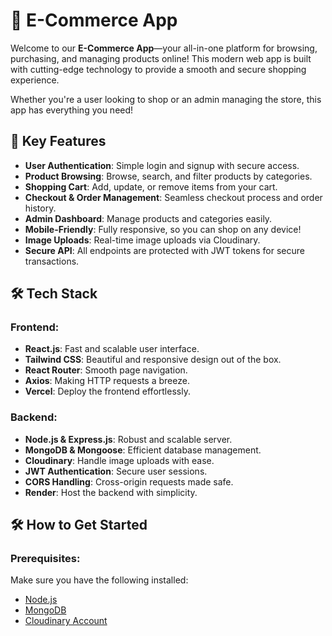 # 🛒 E-Commerce App

Welcome to our **E-Commerce App**—your all-in-one platform for browsing, purchasing, and managing products online! This modern web app is built with cutting-edge technology to provide a smooth and secure shopping experience. 

Whether you're a user looking to shop or an admin managing the store, this app has everything you need!

## 🚀 Key Features

- **User Authentication**: Simple login and signup with secure access.
- **Product Browsing**: Browse, search, and filter products by categories.
- **Shopping Cart**: Add, update, or remove items from your cart.
- **Checkout & Order Management**: Seamless checkout process and order history.
- **Admin Dashboard**: Manage products and categories easily.
- **Mobile-Friendly**: Fully responsive, so you can shop on any device!
- **Image Uploads**: Real-time image uploads via Cloudinary.
- **Secure API**: All endpoints are protected with JWT tokens for secure transactions.

## 🛠️ Tech Stack

### Frontend:
- **React.js**: Fast and scalable user interface.
- **Tailwind CSS**: Beautiful and responsive design out of the box.
- **React Router**: Smooth page navigation.
- **Axios**: Making HTTP requests a breeze.
- **Vercel**: Deploy the frontend effortlessly.

### Backend:
- **Node.js & Express.js**: Robust and scalable server.
- **MongoDB & Mongoose**: Efficient database management.
- **Cloudinary**: Handle image uploads with ease.
- **JWT Authentication**: Secure user sessions.
- **CORS Handling**: Cross-origin requests made safe.
- **Render**: Host the backend with simplicity.

## 🛠️ How to Get Started

### Prerequisites:
Make sure you have the following installed:
- [Node.js](https://nodejs.org/)
- [MongoDB](https://www.mongodb.com/)
- [Cloudinary Account](https://cloudinary.com/)


